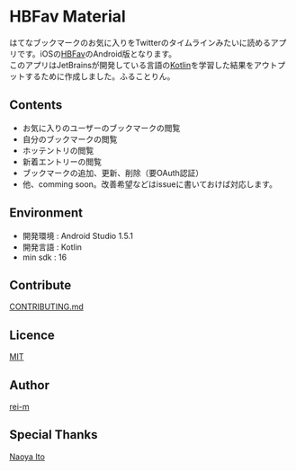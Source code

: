 HBFav Material
========

はてなブックマークのお気に入りをTwitterのタイムラインみたいに読めるアプリです。iOSの[HBFav](https://github.com/naoya/HBFav2)のAndroid版となります。  
このアプリはJetBrainsが開発している言語の[Kotlin](https://kotlinlang.org/)を学習した結果をアウトプットするために作成しました。ふることりん。

## Contents
- お気に入りのユーザーのブックマークの閲覧
- 自分のブックマークの閲覧
- ホッテントリの閲覧
- 新着エントリーの閲覧
- ブックマークの追加、更新、削除（要OAuth認証）
- 他、comming soon。改善希望などはissueに書いておけば対応します。

## Environment
- 開発環境 : Android Studio 1.5.1
- 開発言語 : Kotlin
- min sdk : 16

## Contribute

[CONTRIBUTING.md](https://github.com/rei-m/HBFav_material/blob/master/CONTRIBUTING.md)

## Licence

[MIT](https://github.com/rei-m/HBFav_material/blob/master/LICENCE.txt)

## Author

[rei-m](https://github.com/rei-m)

## Special Thanks

[Naoya Ito](https://twitter.com/naoya_ito)

